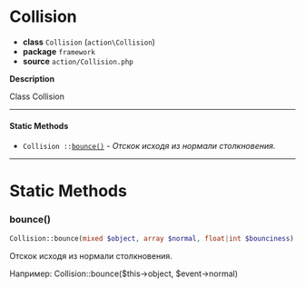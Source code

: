 # Collision

- **class** `Collision` (`action\Collision`)
- **package** `framework`
- **source** `action/Collision.php`

**Description**

Class Collision

---

#### Static Methods

- `Collision ::`[`bounce()`](#method-bounce) - _Отскок исходя из нормали столкновения._

---
# Static Methods

<a name="method-bounce"></a>

### bounce()
```php
Collision::bounce(mixed $object, array $normal, float|int $bounciness): void
```
Отскок исходя из нормали столкновения.

Например: Collision::bounce($this->object, $event->normal)